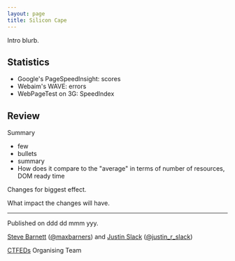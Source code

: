 ```yaml
---
layout: page
title: Silicon Cape
---
```


Intro blurb.

## Statistics

* Google's PageSpeedInsight: scores
* Webaim's WAVE: errors
* WebPageTest on 3G: SpeedIndex

## Review

Summary

- few
- bullets
- summary
- How does it compare to the "average" in terms of number of resources, DOM ready time


Changes for biggest effect.

What impact the changes will have.

---

Published on ddd dd mmm yyy.

[Steve Barnett](https://naga.co.za/) ([@maxbarners](https://twitter.com/maxbarners)) and [Justin Slack](http://justinslack.com/) ([@justin_r_slack](https://twitter.com/justin_r_slack))

[CTFEDs](http://ctfeds.org/) Organising Team
